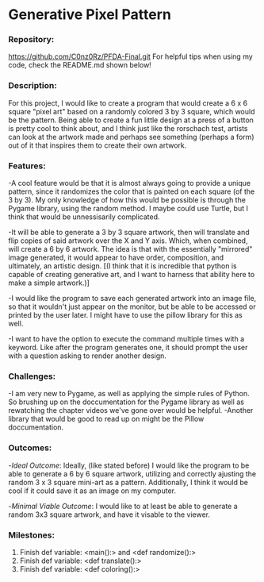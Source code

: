 # Generative Pixel Pattern

### **Repository:** 
https://github.com/C0nz0Rz/PFDA-Final.git
For helpful tips when using my code, check the README.md shown below!


### **Description:** 
For this project, I would like to create a program that would create a 6 x 6 square "pixel art" based on a randomly colored 3 by 3 square, which would be the pattern.
Being able to create a fun little design at a press of a button is pretty cool to think about, and I think just like the rorschach test, artists can look at the artwork
made and perhaps see something (perhaps a form) out of it that inspires them to create their own artwork.


### **Features:** 
-A cool feature would be that it is almost always going to provide a unique pattern, since it randomizes the color that is painted on each square (of the 3 by 3).
My only knowledge of how this would be possible is through the Pygame library, using the random method. I maybe could use Turtle, but I think that would be unnessisarily complicated.

-It will be able to generate a 3 by 3 square artwork, then will translate and flip copies of said artwork over the X and Y axis. Which, when combined, will create a 6 by 6 artwork.
The idea is that with the essentially "mirrored" image generated, it would appear to have order, composition, and ultimately, an artistic design.
[(I think that it is incredible that python is capable of creating generative art, and I want to harness that ability here to make a simple artwork.)]

-I would like the program to save each generated artwork into an image file, so that it wouldn't just appear on the monitor, but be able to be accessed or printed by the user later. I might have to use the pillow library for this as well.

-I want to have the option to execute the command multiple times with a keyword. Like after the program generates one, it should prompt the user with a question asking to render another design.


### **Challenges:**
-I am very new to Pygame, as well as applying the simple rules of Python. So brushing up on the doccumentation for the Pygame library as well as rewatching the chapter videos we've gone over would be helpful.
-Another library that would be good to read up on might be the Pillow doccumentation.


### **Outcomes:**
-*Ideal Outcome*: Ideally, (like stated before) I would like the program to be able to generate a 6 by 6 square artwork, utilizing and correctly ajusting the random 3 x 3 square mini-art as a pattern. Additionally, I think it would be cool if it could save it as an image on my computer.

-*Minimal Viable Outcome*: I would like to at least be able to generate a random 3x3 square artwork, and have it visable to the viewer.


### **Milestones:**
1. Finish def variable: <main():> and <def randomize():>
2. Finish def variable: <def translate():>
3. Finish def variable: <def coloring():>
